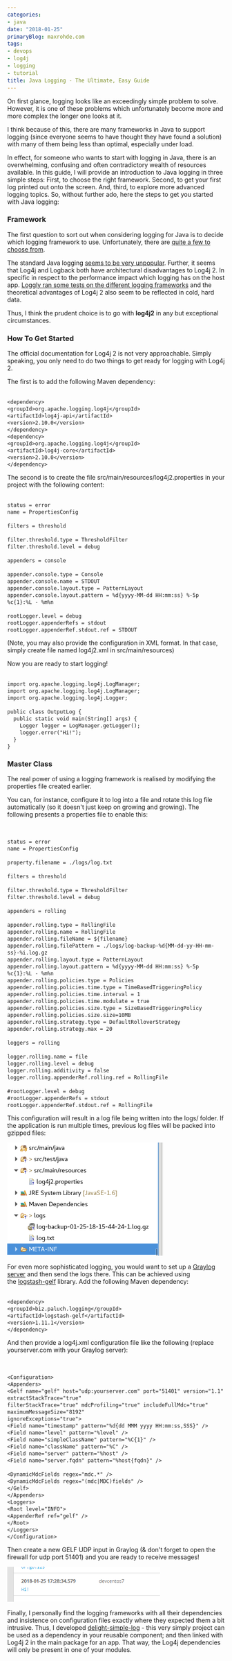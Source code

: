 ```yaml
---
categories:
- java
date: "2018-01-25"
primaryBlog: maxrohde.com
tags:
- devops
- log4j
- logging
- tutorial
title: Java Logging - The Ultimate, Easy Guide
---
```


On first glance, logging looks like an exceedingly simple problem to solve. However, it is one of these problems which unfortunately become more and more complex the longer one looks at it.

I think because of this, there are many frameworks in Java to support logging (since everyone seems to have thought they have found a solution) with many of them being less than optimal, especially under load.

In effect, for someone who wants to start with logging in Java, there is an overwhelming, confusing and often contradictory wealth of resources available. In this guide, I will provide an introduction to Java logging in three simple steps: First, to choose the right framework. Second, to get your first log printed out onto the screen. And, third, to explore more advanced logging topics. So, without further ado, here the steps to get you started with Java logging:

### Framework

The first question to sort out when considering logging for Java is to decide which logging framework to use. Unfortunately, there are [quite a few to choose from](https://dzone.com/articles/java-logging-frameworks-and-tools).

The standard Java logging [seems to be very unpopular](https://blog.takipi.com/is-standard-java-logging-dead-log4j-vs-log4j2-vs-logback-vs-java-util-logging/). Further, it seems that Log4j and Logback both have architectural disadvantages to Log4j 2. In specific in respect to the performance impact which logging has on the host app. [Loggly ran some tests on the different logging frameworks](https://www.loggly.com/blog/benchmarking-java-logging-frameworks/) and the theoretical advantages of Log4j 2 also seem to be reflected in cold, hard data.

Thus, I think the prudent choice is to go with **log4j2** in any but exceptional circumstances.

### How To Get Started

The official documentation for Log4j 2 is not very approachable. Simply speaking, you only need to do two things to get ready for logging with Log4j 2.

The first is to add the following Maven dependency:

```

<dependency>
<groupId>org.apache.logging.log4j</groupId>
<artifactId>log4j-api</artifactId>
<version>2.10.0</version>
</dependency>
<dependency>
<groupId>org.apache.logging.log4j</groupId>
<artifactId>log4j-core</artifactId>
<version>2.10.0</version>
</dependency>
```

The second is to create the file src/main/resources/log4j2.properties in your project with the following content:

```

status = error
name = PropertiesConfig

filters = threshold

filter.threshold.type = ThresholdFilter
filter.threshold.level = debug

appenders = console

appender.console.type = Console
appender.console.name = STDOUT
appender.console.layout.type = PatternLayout
appender.console.layout.pattern = %d{yyyy-MM-dd HH:mm:ss} %-5p %c{1}:%L - %m%n

rootLogger.level = debug
rootLogger.appenderRefs = stdout
rootLogger.appenderRef.stdout.ref = STDOUT
```

(Note, you may also provide the configuration in XML format. In that case, simply create file named log4j2.xml in src/main/resources)

Now you are ready to start logging!

```

import org.apache.logging.log4j.LogManager;
import org.apache.logging.log4j.LogManager;
import org.apache.logging.log4j.Logger;

public class OutputLog {
  public static void main(String[] args) {
    Logger logger = LogManager.getLogger();
    logger.error("Hi!");
  }
}
```

### Master Class

The real power of using a logging framework is realised by modifying the properties file created earlier.

You can, for instance, configure it to log into a file and rotate this log file automatically (so it doesn't just keep on growing and growing). The following presents a properties file to enable this:

```


status = error
name = PropertiesConfig

property.filename = ./logs/log.txt

filters = threshold

filter.threshold.type = ThresholdFilter
filter.threshold.level = debug

appenders = rolling

appender.rolling.type = RollingFile
appender.rolling.name = RollingFile
appender.rolling.fileName = ${filename}
appender.rolling.filePattern = ./logs/log-backup-%d{MM-dd-yy-HH-mm-ss}-%i.log.gz
appender.rolling.layout.type = PatternLayout
appender.rolling.layout.pattern = %d{yyyy-MM-dd HH:mm:ss} %-5p %c{1}:%L - %m%n
appender.rolling.policies.type = Policies
appender.rolling.policies.time.type = TimeBasedTriggeringPolicy
appender.rolling.policies.time.interval = 1
appender.rolling.policies.time.modulate = true
appender.rolling.policies.size.type = SizeBasedTriggeringPolicy
appender.rolling.policies.size.size=10MB
appender.rolling.strategy.type = DefaultRolloverStrategy
appender.rolling.strategy.max = 20

loggers = rolling

logger.rolling.name = file
logger.rolling.level = debug
logger.rolling.additivity = false
logger.rolling.appenderRef.rolling.ref = RollingFile

#rootLogger.level = debug
#rootLogger.appenderRefs = stdout
rootLogger.appenderRef.stdout.ref = RollingFile

```

This configuration will result in a log file being written into the logs/ folder. If the application is run multiple times, previous log files will be packed into gzipped files:

![output](images/output.png)

For even more sophisticated logging, you would want to set up a [Graylog server](http://maxrohde.com/2018/01/23/setting-up-graylog-server/) and then send the logs there. This can be achieved using the [logstash-gelf](https://github.com/mp911de/logstash-gelf) library. Add the following Maven dependency:

```

<dependency>
<groupId>biz.paluch.logging</groupId>
<artifactId>logstash-gelf</artifactId>
<version>1.11.1</version>
</dependency>
```

And then provide a log4j.xml configuration file like the following (replace yourserver.com with your Graylog server):

```


<Configuration>
<Appenders>
<Gelf name="gelf" host="udp:yourserver.com" port="51401" version="1.1" extractStackTrace="true"
filterStackTrace="true" mdcProfiling="true" includeFullMdc="true" maximumMessageSize="8192"
ignoreExceptions="true">
<Field name="timestamp" pattern="%d{dd MMM yyyy HH:mm:ss,SSS}" />
<Field name="level" pattern="%level" />
<Field name="simpleClassName" pattern="%C{1}" />
<Field name="className" pattern="%C" />
<Field name="server" pattern="%host" />
<Field name="server.fqdn" pattern="%host{fqdn}" />

<DynamicMdcFields regex="mdc.*" />
<DynamicMdcFields regex="(mdc|MDC)fields" />
</Gelf>
</Appenders>
<Loggers>
<Root level="INFO">
<AppenderRef ref="gelf" />
</Root>
</Loggers>
</Configuration>

```

Then create a new GELF UDP input in Graylog (& don't forget to open the firewall for udp port 51401) and you are ready to receive messages!

![message](images/message.png)

Finally, I personally find the logging frameworks with all their dependencies and insistence on configuration files exactly where they expected them a bit intrusive. Thus, I developed [delight-simple-log](https://github.com/javadelight/delight-simple-log) - this very simply project can be used as a dependency in your reusable component; and then linked with Log4j 2 in the main package for an app. That way, the Log4j dependencies will only be present in one of your modules.